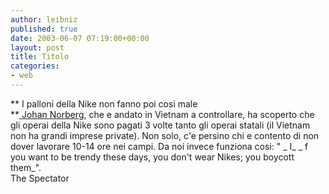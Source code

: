 ```yaml
---
author: leibniz
published: true
date: 2003-06-07 07:19:00+00:00
layout: post
title: Titolo
categories:
- web
---
```


 ** I palloni della Nike non fanno poi cosi male   
**[ Johan Norberg](http://www.spectator.co.uk/article.php3?table=old&section=current&issue=2003-06-07&id=3168), che e andato in Vietnam a controllare, ha scoperto che gli operai della  Nike sono pagati 3 volte tanto gli operai statali (il Vietnam non ha grandi imprese private). Non solo, c'e persino chi e contento di non dover lavorare 10-14 ore nei campi. Da noi invece funziona cosi: " _ I_  _ f you want to be trendy these days, you don't wear Nikes; you boycott them_".   
  The Spectator
